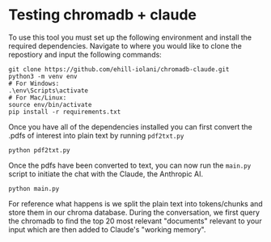 # Testing chromadb + claude

To use this tool you must set up the following environment and install the required dependencies. Navigate to where you would like to clone the repostiory and input the following commands:
```
git clone https://github.com/ehill-iolani/chromadb-claude.git
python3 -m venv env
# For Windows:
.\env\Scripts\activate
# For Mac/Linux:
source env/bin/activate
pip install -r requirements.txt
```

Once you have all of the dependencies installed you can first convert the .pdfs of interest into plain text by running `pdf2txt.py`
```
python pdf2txt.py
```

Once the pdfs have been converted to text, you can now run the `main.py` script to initiate the chat with the Claude, the Anthropic AI.
```
python main.py
```

For reference what happens is we split the plain text into tokens/chunks and store them in our chroma database.
During the conversation, we first query the chromadb to find the top 20 most relevant "documents" relevant to your input which are then added to Claude's "working memory".